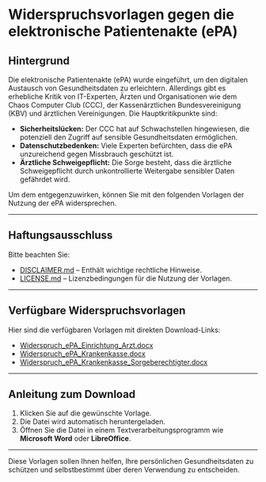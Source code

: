 # Widerspruchsvorlagen gegen die elektronische Patientenakte (ePA)

## Hintergrund

Die elektronische Patientenakte (ePA) wurde eingeführt, um den digitalen Austausch von Gesundheitsdaten zu erleichtern. Allerdings gibt es erhebliche Kritik von IT-Experten, Ärzten und Organisationen wie dem Chaos Computer Club (CCC), der Kassenärztlichen Bundesvereinigung (KBV) und ärztlichen Vereinigungen. Die Hauptkritikpunkte sind:

- **Sicherheitslücken:** Der CCC hat auf Schwachstellen hingewiesen, die potenziell den Zugriff auf sensible Gesundheitsdaten ermöglichen.
- **Datenschutzbedenken:** Viele Experten befürchten, dass die ePA unzureichend gegen Missbrauch geschützt ist.
- **Ärztliche Schweigepflicht:** Die Sorge besteht, dass die ärztliche Schweigepflicht durch unkontrollierte Weitergabe sensibler Daten gefährdet wird.

Um dem entgegenzuwirken, können Sie mit den folgenden Vorlagen der Nutzung der ePA widersprechen.

---

## Haftungsausschluss

Bitte beachten Sie:
- [DISCLAIMER.md](../DISCLAIMER.md) – Enthält wichtige rechtliche Hinweise.
- [LICENSE.md](../LICENSE.md) – Lizenzbedingungen für die Nutzung der Vorlagen.

---

## Verfügbare Widerspruchsvorlagen

Hier sind die verfügbaren Vorlagen mit direkten Download-Links:

- [Widerspruch_ePA_Einrichtung_Arzt.docx](https://raw.githubusercontent.com/robatsh/Vorlagen_Dokumente_de/main/epa2025/Widerspruch_ePA_Einrichtung_Arzt.docx)
- [Widerspruch_ePA_Krankenkasse.docx](https://raw.githubusercontent.com/robatsh/Vorlagen_Dokumente_de/main/epa2025/Widerspruch_ePA_Krankenkasse.docx)
- [Widerspruch_ePA_Krankenkasse_Sorgeberechtigter.docx](https://raw.githubusercontent.com/robatsh/Vorlagen_Dokumente_de/main/epa2025/Widerspruch_ePA_Krankenkasse_Sorgeberechtigter.docx)

---

## Anleitung zum Download

1. Klicken Sie auf die gewünschte Vorlage.
2. Die Datei wird automatisch heruntergeladen.
3. Öffnen Sie die Datei in einem Textverarbeitungsprogramm wie **Microsoft Word** oder **LibreOffice**.

---

Diese Vorlagen sollen Ihnen helfen, Ihre persönlichen Gesundheitsdaten zu schützen und selbstbestimmt über deren Verwendung zu entscheiden.